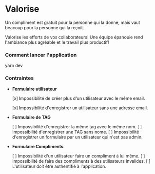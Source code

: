 # Valorise

Un compliment est gratuit pour la personne qui la donne, mais vaut beacoup pour la personne qui la reçoit.

Valorise les efforts de vos collaborateurs! Une équipe épanouie rend l'ambiance plus agréable et le travail plus productif!

### Comment lancer l'application

yarn dev

### Contraintes

- **Formulaire utilisateur**

    [x] Impossibilité de créer plus d'un utilisateur avec le même email.

    [x] Impossibilité d'enregistrer un utilisateur sans une adresse email.

- **Formulaire de TAG**

    [ ] Impossibilité d'enregistrer la même tag avec le même nom.
    [ ] Impossibilité d'enregistrer une TAG sans nome.
    [ ] Impossibilité d'enregistrer un formulaire par un utilisateur qui n'est pas admin.

- **Formulaire Compliments**

    [ ] Impossibilité d'un utilisateur faire un compliment à lui même.
    [ ] Impossibilité de faire des compliments à des utilisateurs invalides.
    [ ] L'utilisateur doit être authentifié à l'application.